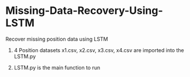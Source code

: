 # Missing-Data-Recovery-Using-LSTM
Recover missing position data using LSTM
1. 4 Position datasets x1.csv, x2.csv, x3.csv, x4.csv are imported into the LSTM.py

2. LSTM.py is the main function to run